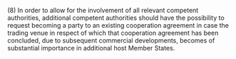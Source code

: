 (8) In order to allow for the involvement of all relevant competent authorities, additional competent authorities should have the possibility to request becoming a party to an existing cooperation agreement in case the trading venue in respect of which that cooperation agreement has been concluded, due to subsequent commercial developments, becomes of substantial importance in additional host Member States.